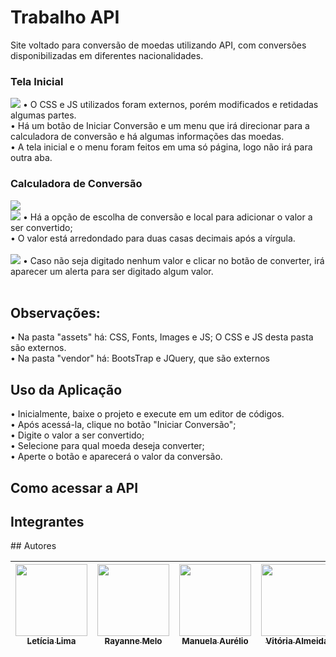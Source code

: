 <h1> Trabalho API </h1>
Site voltado para conversão de moedas utilizando API, com conversões disponibilizadas em diferentes nacionalidades. <br>

<h3> Tela Inicial </h3>
<img src="https://thumbs2.imgbox.com/1c/e8/303oSaVz_t.jpeg"></img>
• O CSS e JS utilizados foram externos, porém modificados e retidadas algumas partes. <br>
• Há um botão de Iniciar Conversão e um menu que irá direcionar para a calculadora de conversão e há algumas informações das moedas. <br>
• A tela inicial e o menu foram feitos em uma só página, logo não irá para outra aba. <br>

<h3> Calculadora de Conversão </h3>
<img src="https://thumbs2.imgbox.com/af/53/PuBGjAYz_t.jpeg"></img> 
<br>
<img src="https://thumbs2.imgbox.com/03/38/QUeF5C0Z_t.jpeg"></img> 
• Há a opção de escolha de conversão e local para adicionar o valor a ser convertido; <br>
• O valor está arredondado para duas casas decimais após a vírgula. <br>
<br>
<img src="https://thumbs2.imgbox.com/c3/74/VYXkW7lf_t.jpeg"></img> 
• Caso não seja digitado nenhum valor e clicar no botão de converter, irá aparecer um alerta para ser digitado algum valor. <br>
<br>

<h2> Observações: </h2>
• Na pasta "assets" há: CSS, Fonts, Images e JS; O CSS e JS desta pasta são externos. <br>
• Na pasta "vendor" há: BootsTrap e JQuery, que são externos

<h2> Uso da Aplicação </h2>
• Inicialmente, baixe o projeto e execute em um editor de códigos. <br>
• Após acessá-la, clique no botão "Iniciar Conversão"; <br>
• Digite o valor a ser convertido; <br> 
• Selecione para qual moeda deseja converter; <br>
• Aperte o botão e aparecerá o valor da conversão.

<h2> Como acessar a API </h2>

<h2> Integrantes </h2>
  ## Autores

  

| [<img src="https://avatars.githubusercontent.com/u/105250635?v=4" width=115><br><sub>Letícia Lima</sub>](https://github.com/lettxys) |  [<img src="https://avatars.githubusercontent.com/u/102603196?v=4" width=115><br><sub>Rayanne Melo</sub>](https://github.com/rayannemd) |  [<img src="https://avatars.githubusercontent.com/u/108244185?v=4 " width=115><br><sub>Manuela Aurélio</sub>](https://github.com/mavaur) |   [<img src="https://avatars.githubusercontent.com/u/102155572?v=4" width=115><br><sub>Vitória Almeida</sub>](https://github.com/vitoriaalmd) |    [<img src="https://avatars.githubusercontent.com/u/102602855?v=4" width=115><br><sub>José Gabriel</sub>](https://github.com/gaabvitti) |    [<img src="https://thumbs2.imgbox.com/05/b8/VUPrn3p7_t.jpeg" width=115><br><sub>Maria Clara</sub>](https://github.com/)
| :---: | :---: | :---: | :---: | :---: | :---: |



